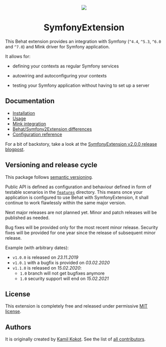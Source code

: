 <p align="center">
    <img src="https://avatars2.githubusercontent.com/u/20600343" /><br/>
</p>

<h1 align="center">SymfonyExtension</h1>

This Behat extension provides an integration with Symfony (`^4.4`, `^5.3`, `^6.0` and `^7.0`) and Mink driver for Symfony application.

It allows for:

 * defining your contexts as regular Symfony services
 
 * autowiring and autoconfiguring your contexts
 
 * testing your Symfony application without having to set up a server
 
## Documentation

 * [Installation](DOCUMENTATION.md#installation)
 * [Usage](DOCUMENTATION.md#usage)
 * [Mink integration](DOCUMENTATION.md#mink-integration)
 * [Behat/Symfony2Extension differences](DOCUMENTATION.md#differences-from-behatsymfony2extension)
 * [Configuration reference](DOCUMENTATION.md#configuration-reference)
 
For a bit of backstory, take a look at the [SymfonyExtension v2.0.0 release blogpost](https://kamilkokot.com/tame-behat-with-the-brand-new-symfony-extension).
 
## Versioning and release cycle

This package follows [semantic versioning](https://semver.org/). 

Public API is defined as configuration and behaviour defined in form of testable scenarios in the [`features`](features) directory.
This means once your application is configured to use Behat with SymfonyExtension, 
it shall continue to work flawlessly within the same major version.
 
Next major releases are not planned yet. Minor and patch releases will be published as needed.

Bug fixes will be provided only for the most recent minor release.
Security fixes will be provided for one year since the release of subsequent minor release.

Example (with arbitrary dates):

 - `v1.0.0` is released on _23.11.2019_
 - `v1.0.1` with a bugfix is provided on _03.02.2020_
 - `v1.1.0` is released on _15.02.2020_:
   - `1.0` branch will not get bugfixes anymore
   - `1.0` security support will end on _15.02.2021_
 
## License

This extension is completely free and released under permissive [MIT license](LICENSE).

## Authors

It is originally created by [Kamil Kokot](https://github.com/pamil). 
See the list of [all contributors](https://github.com/FriendsOfBehat/SymfonyExtension/graphs/contributors). 
